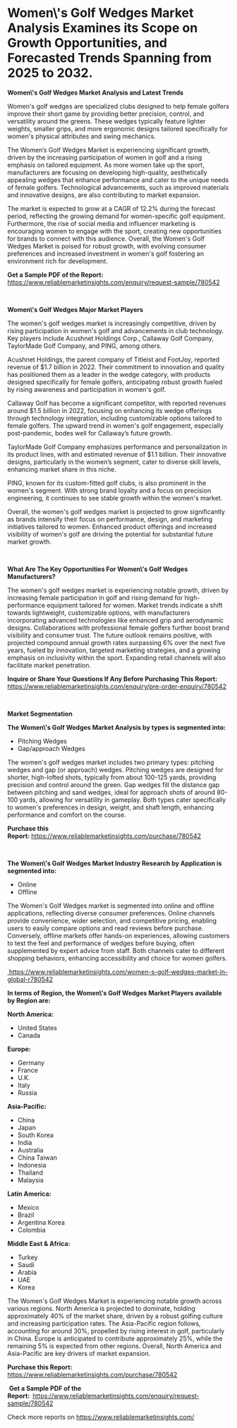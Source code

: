 <p><h1>Women\'s Golf Wedges Market Analysis Examines its Scope on Growth Opportunities, and Forecasted Trends Spanning from 2025 to 2032.</h1></p><p><strong>Women\'s Golf Wedges Market Analysis and Latest Trends</strong></p>
<p><p>Women's golf wedges are specialized clubs designed to help female golfers improve their short game by providing better precision, control, and versatility around the greens. These wedges typically feature lighter weights, smaller grips, and more ergonomic designs tailored specifically for women's physical attributes and swing mechanics.</p><p>The Women’s Golf Wedges Market is experiencing significant growth, driven by the increasing participation of women in golf and a rising emphasis on tailored equipment. As more women take up the sport, manufacturers are focusing on developing high-quality, aesthetically appealing wedges that enhance performance and cater to the unique needs of female golfers. Technological advancements, such as improved materials and innovative designs, are also contributing to market expansion.</p><p>The market is expected to grow at a CAGR of 12.2% during the forecast period, reflecting the growing demand for women-specific golf equipment. Furthermore, the rise of social media and influencer marketing is encouraging women to engage with the sport, creating new opportunities for brands to connect with this audience. Overall, the Women's Golf Wedges Market is poised for robust growth, with evolving consumer preferences and increased investment in women's golf fostering an environment rich for development.</p></p>
<p><strong>Get a Sample PDF of the Report:&nbsp;</strong> <a href="https://www.reliablemarketinsights.com/enquiry/request-sample/780542?utm_campaign=3295&utm_medium=2&utm_source=Github&utm_content=ia&utm_term=26032025&utm_id=womens-golf-wedges">https://www.reliablemarketinsights.com/enquiry/request-sample/780542</a></p>
<p>&nbsp;</p>
<p><strong>Women\'s Golf Wedges Major Market Players</strong></p>
<p><p>The women's golf wedges market is increasingly competitive, driven by rising participation in women's golf and advancements in club technology. Key players include Acushnet Holdings Corp., Callaway Golf Company, TaylorMade Golf Company, and PING, among others. </p><p>Acushnet Holdings, the parent company of Titleist and FootJoy, reported revenue of $1.7 billion in 2022. Their commitment to innovation and quality has positioned them as a leader in the wedge category, with products designed specifically for female golfers, anticipating robust growth fueled by rising awareness and participation in women's golf.</p><p>Callaway Golf has become a significant competitor, with reported revenues around $1.5 billion in 2022, focusing on enhancing its wedge offerings through technology integration, including customizable options tailored to female golfers. The upward trend in women's golf engagement, especially post-pandemic, bodes well for Callaway’s future growth.</p><p>TaylorMade Golf Company emphasizes performance and personalization in its product lines, with and estimated revenue of $1.1 billion. Their innovative designs, particularly in the women’s segment, cater to diverse skill levels, enhancing market share in this niche.</p><p>PING, known for its custom-fitted golf clubs, is also prominent in the women's segment. With strong brand loyalty and a focus on precision engineering, it continues to see stable growth within the women's market.</p><p>Overall, the women's golf wedges market is projected to grow significantly as brands intensify their focus on performance, design, and marketing initiatives tailored to women. Enhanced product offerings and increased visibility of women's golf are driving the potential for substantial future market growth.</p></p>
<p>&nbsp;</p>
<p><strong>What Are The Key Opportunities For Women\'s Golf Wedges Manufacturers?</strong></p>
<p><p>The women's golf wedges market is experiencing notable growth, driven by increasing female participation in golf and rising demand for high-performance equipment tailored for women. Market trends indicate a shift towards lightweight, customizable options, with manufacturers incorporating advanced technologies like enhanced grip and aerodynamic designs. Collaborations with professional female golfers further boost brand visibility and consumer trust. The future outlook remains positive, with projected compound annual growth rates surpassing 6% over the next five years, fueled by innovation, targeted marketing strategies, and a growing emphasis on inclusivity within the sport. Expanding retail channels will also facilitate market penetration.</p></p>
<p><strong>Inquire or Share Your Questions If Any Before Purchasing This Report:</strong> <a href="https://www.reliablemarketinsights.com/enquiry/pre-order-enquiry/780542?utm_campaign=3295&utm_medium=2&utm_source=Github&utm_content=ia&utm_term=26032025&utm_id=womens-golf-wedges">https://www.reliablemarketinsights.com/enquiry/pre-order-enquiry/780542</a></p>
<p>&nbsp;</p>
<p><strong>Market Segmentation</strong></p>
<p><strong>The Women\'s Golf Wedges Market Analysis by types is segmented into:</strong></p>
<p><ul><li>Pitching Wedges</li><li>Gap/approach Wedges</li></ul></p>
<p><p>The women's golf wedges market includes two primary types: pitching wedges and gap (or approach) wedges. Pitching wedges are designed for shorter, high-lofted shots, typically from about 100-125 yards, providing precision and control around the green. Gap wedges fill the distance gap between pitching and sand wedges, ideal for approach shots of around 80-100 yards, allowing for versatility in gameplay. Both types cater specifically to women's preferences in design, weight, and shaft length, enhancing performance and comfort on the course.</p></p>
<p><strong>Purchase this Report:&nbsp;</strong><a href="https://www.reliablemarketinsights.com/purchase/780542?utm_campaign=3295&utm_medium=2&utm_source=Github&utm_content=ia&utm_term=26032025&utm_id=womens-golf-wedges">https://www.reliablemarketinsights.com/purchase/780542</a></p>
<p>&nbsp;</p>
<p><strong>The Women\'s Golf Wedges Market Industry Research by Application is segmented into:</strong></p>
<p><ul><li>Online</li><li>Offline</li></ul></p>
<p><p>The Women's Golf Wedges market is segmented into online and offline applications, reflecting diverse consumer preferences. Online channels provide convenience, wider selection, and competitive pricing, enabling users to easily compare options and read reviews before purchase. Conversely, offline markets offer hands-on experiences, allowing customers to test the feel and performance of wedges before buying, often supplemented by expert advice from staff. Both channels cater to different shopping behaviors, enhancing accessibility and choice for women golfers.</p></p>
<p><a href="https://www.reliablemarketinsights.com/women-s-golf-wedges-market-in-global-r780542?utm_campaign=3295&utm_medium=2&utm_source=Github&utm_content=ia&utm_term=26032025&utm_id=womens-golf-wedges">&nbsp;https://www.reliablemarketinsights.com/women-s-golf-wedges-market-in-global-r780542</a></p>
<p><strong>In terms of Region, the Women\'s Golf Wedges Market Players available by Region are:</strong></p>
<p>
    <p> <strong> North America: </strong>
        <ul>
            <li>United States</li>
            <li>Canada</li>
        </ul>
        </p> 
    <p> <strong> Europe: </strong>
        <ul>
            <li>Germany</li>
            <li>France</li>
            <li>U.K.</li>
            <li>Italy</li>
            <li>Russia</li>
        </ul>
        </p> 
    <p> <strong> Asia-Pacific: </strong>
        <ul>
            <li>China</li>
            <li>Japan</li>
            <li>South Korea</li>
            <li>India</li>
            <li>Australia</li>
            <li>China Taiwan</li>
            <li>Indonesia</li>
            <li>Thailand</li>
            <li>Malaysia</li>
        </ul>
        </p> 
    <p> <strong> Latin America: </strong>
        <ul>
            <li>Mexico</li>
            <li>Brazil</li>
            <li>Argentina Korea</li>
            <li>Colombia</li>
        </ul>
        </p> 
    <p> <strong> Middle East & Africa: </strong>
        <ul>
            <li>Turkey</li>
            <li>Saudi</li>
            <li>Arabia</li>
            <li>UAE</li>
            <li>Korea</li>
        </ul>
    </p>
    </p>
<p><p>The Women's Golf Wedges Market is experiencing notable growth across various regions. North America is projected to dominate, holding approximately 40% of the market share, driven by a robust golfing culture and increasing participation rates. The Asia-Pacific region follows, accounting for around 30%, propelled by rising interest in golf, particularly in China. Europe is anticipated to contribute approximately 25%, while the remaining 5% is expected from other regions. Overall, North America and Asia-Pacific are key drivers of market expansion.</p></p>
<p><strong>Purchase this Report: </strong><a href="https://www.reliablemarketinsights.com/purchase/780542?utm_campaign=3295&utm_medium=2&utm_source=Github&utm_content=ia&utm_term=26032025&utm_id=womens-golf-wedges">https://www.reliablemarketinsights.com/purchase/780542</a></p>
<p>&nbsp;<strong>Get a Sample PDF of the Report:&nbsp;&nbsp;</strong><a href="https://www.reliablemarketinsights.com/enquiry/request-sample/780542?utm_campaign=3295&utm_medium=2&utm_source=Github&utm_content=ia&utm_term=26032025&utm_id=womens-golf-wedges">https://www.reliablemarketinsights.com/enquiry/request-sample/780542</a></p>
<p><strong></strong></p>
<p>Check more reports on <a href="https://www.reliablemarketinsights.com/?utm_campaign=3295&utm_medium=2&utm_source=Github&utm_content=ia&utm_term=26032025&utm_id=womens-golf-wedges">https://www.reliablemarketinsights.com/</a></p>